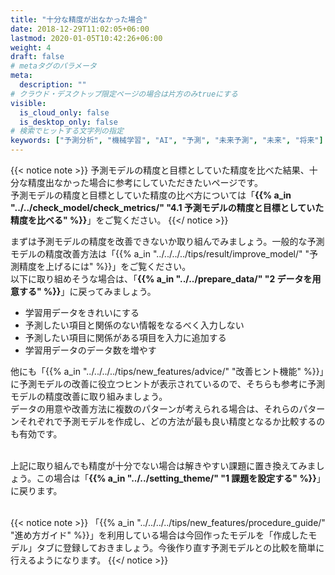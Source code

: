 ```yaml
---
title: "十分な精度が出なかった場合"
date: 2018-12-29T11:02:05+06:00
lastmod: 2020-01-05T10:42:26+06:00
weight: 4
draft: false
# metaタグのパラメータ
meta:
  description: ""
# クラウド・デスクトップ限定ページの場合は片方のみtrueにする
visible:
  is_cloud_only: false
  is_desktop_only: false
# 検索でヒットする文字列の指定
keywords: ["予測分析", "機械学習", "AI", "予測", "未来予測", "未来", "将来"]
---
```


{{< notice note >}}
予測モデルの精度と目標としていた精度を比べた結果、十分な精度出なかった場合に参考にしていただきたいページです。<br/>
予測モデルの精度と目標としていた精度の比べ方については「<b>{{% a_in "../../check_model/check_metrics/" "4.1 予測モデルの精度と目標としていた精度を比べる" %}}</b>」をご覧ください。
{{</ notice >}}

まずは予測モデルの精度を改善できないか取り組んでみましょう。一般的な予測モデルの精度改善方法は「{{% a_in "../../../../tips/result/improve_model/" "予測精度を上げるには" %}}」をご覧ください。<br/>
以下に取り組めそうな場合は、「<b>{{% a_in "../../prepare_data/" "2 データを用意する" %}}</b>」に戻ってみましょう。
- 学習用データをきれいにする
- 予測したい項目と関係のない情報をなるべく入力しない
- 予測したい項目に関係がある項目を入力に追加する
- 学習用データのデータ数を増やす

他にも「{{% a_in "../../../../tips/new_features/advice/" "改善ヒント機能" %}}」に予測モデルの改善に役立つヒントが表示されているので、そちらも参考に予測モデルの精度改善に取り組みましょう。<br/>
データの用意や改善方法に複数のパターンが考えられる場合は、それらのパターンそれぞれで予測モデルを作成し、どの方法が最も良い精度となるか比較するのも有効です。<br/>
 <br/>

上記に取り組んでも精度が十分でない場合は解きやすい課題に置き換えてみましょう。この場合は「<b>{{% a_in "../../setting_theme/" "1 課題を設定する" %}}</b>」に戻ります。<br/>
 <br/>

{{< notice note >}}
「{{% a_in "../../../../tips/new_features/procedure_guide/" "進め方ガイド" %}}」を利用している場合は今回作ったモデルを「作成したモデル」タブに登録しておきましょう。今後作り直す予測モデルとの比較を簡単に行えるようになります。
{{</ notice >}}
